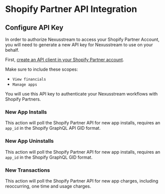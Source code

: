 # Shopify Partner API Integration

## Configure API Key

In order to authorize Nexusstream to access your Shopify Partner Account, you will need to generate a new API key for Nexusstream to use on your behalf.

First, [create an API client in your Shopify Partner account](https://shopify.dev/api/partner/getting-started#create-an-api-client).

Make sure to include these scopes:

- `View financials`
- `Manage apps`

You will use this API key to authenticate your Nexusstream workflows with Shopify Partners.

### New App Installs

This action will poll the Shopify Partner API for new app installs, requires an `app_id` in the Shopify GraphQL API GID format.

### New App Uninstalls

This action will poll the Shopify Partner API for new app installs, requires an `app_id` in the Shopify GraphQL GID format.

### New Transactions

This action will poll the Shopify Partner API for new app charges, including reoccurring, one time and usage charges.
